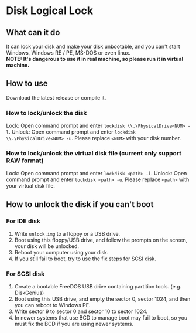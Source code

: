 # Disk Logical Lock

## What can it do
It can lock your disk and make your disk unbootable, and you can't start Windows, Windows RE / PE, MS-DOS or even linux. \
**NOTE: It's dangerous to use it in real machine, so please run it in virtual machine.**

## How to use
Download the latest release or compile it.

### How to lock/unlock the disk
Lock: Open command prompt and enter `lockdisk \\.\PhysicalDrive<NUM> -l`.
Unlock: Open command prompt and enter `lockdisk \\.\PhysicalDrive<NUM> -u`.
Please replace `<NUM>` with your disk number.

### How to lock/unlock the virtual disk file (current only support RAW format)
Lock: Open command prompt and enter `lockdisk <path> -l`.
Unlock: Open command prompt and enter `lockdisk <path> -u`.
Please replace `<path>` with your virtual disk file.

## How to unlock the disk if you can't boot
### For IDE disk
1. Write `unlock.img` to a floppy or a USB drive.
2. Boot using this floppy/USB drive, and follow the prompts on the screen, your disk will be unlocked.
3. Reboot your computer using your disk.
4. If you still fail to boot, try to use the fix steps for SCSI disk.
### For SCSI disk
1. Create a bootable FreeDOS USB drive containing partition tools. (e.g. DiskGenius)
2. Boot using this USB drive, and empty the sector 0, sector 1024, and then you can reboot to Windows PE.
3. Write sector 9 to sector 0 and sector 10 to sector 1024.
4. In newer systems that use BCD to manage boot may fail to boot, so you must fix the BCD if you are using newer systems.
